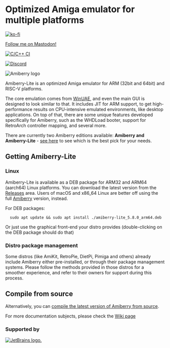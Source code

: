 # Optimized Amiga emulator for multiple platforms

[![ko-fi](https://ko-fi.com/img/githubbutton_sm.svg)](https://ko-fi.com/X8X4FHDY4)

<a rel="me" href="https://mastodon.social/@midwan">Follow me on Mastodon!</a>

[![C/C++ CI](https://github.com/BlitterStudio/amiberry-lite/actions/workflows/c-cpp.yml/badge.svg)](https://github.com/BlitterStudio/amiberry/actions/workflows/c-cpp.yml)

[![Discord](https://img.shields.io/badge/My-Discord-%235865F2.svg)](https://discord.gg/wWndKTGpGV)

![Amiberry logo](https://i2.wp.com/blitterstudio.com/wp-content/uploads/2020/01/Logo-v3-1.png?resize=768%2C543&ssl=1)

Amiberry-Lite is an optimized Amiga emulator for ARM (32bit and 64bit) and RISC-V platforms.

The core emulation comes from [WinUAE](https://www.winuae.net), and even the main GUI is designed to look similar to that.
It includes JIT for ARM support, to get high-performance results on CPU-intensive emulated environments, like desktop applications. On top of that, there are some unique features developed specifically for Amiberry, such as the WHDLoad booter, support for RetroArch controller mapping, and several more.

There are currently two Amiberry editions available: **Amiberry and Amiberry-Lite** - [see here](https://github.com/BlitterStudio/amiberry/wiki/First-Installation) to see which is the best pick for your needs.

## Getting Amiberry-Lite

### Linux

Amiberry-Lite is available as a DEB package for ARM32 and ARM64 (aarch64) Linux platforms. You can download the latest version from the [Releases](https://github.com/BlitterStudio/amiberry-lite/releases) area.
Users of macOS and x86_64 Linux are better off using the full [Amiberry](https://github.com/BlitterStudio/amiberry) version, instead.

For DEB packages:

      sudo apt update && sudo apt install ./amiberry-lite_5.8.0_arm64.deb

Or just use the graphical front-end your distro provides (double-clicking on the DEB package should do that)

### Distro package management

Some distros (like AmiKit, RetroPie, DietPi, Pimiga and others) already include Amiberry either pre-installed, or through their package management systems. Please follow the methods provided in those distros for a smoother experience, and refer to their owners for support during this process.

## Compile from source

Alternatively, you can [compile the latest version of Amiberry from source](https://github.com/BlitterStudio/amiberry/wiki/Compile-from-source).

For more documentation subjects, please check the [Wiki page](https://github.com/BlitterStudio/amiberry/wiki)

### Supported by

[![JetBrains logo.](https://resources.jetbrains.com/storage/products/company/brand/logos/jetbrains.svg)](https://jb.gg/OpenSourceSupport)

